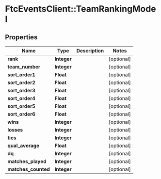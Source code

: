 # FtcEventsClient::TeamRankingModel

## Properties
Name | Type | Description | Notes
------------ | ------------- | ------------- | -------------
**rank** | **Integer** |  | [optional] 
**team_number** | **Integer** |  | [optional] 
**sort_order1** | **Float** |  | [optional] 
**sort_order2** | **Float** |  | [optional] 
**sort_order3** | **Float** |  | [optional] 
**sort_order4** | **Float** |  | [optional] 
**sort_order5** | **Float** |  | [optional] 
**sort_order6** | **Float** |  | [optional] 
**wins** | **Integer** |  | [optional] 
**losses** | **Integer** |  | [optional] 
**ties** | **Integer** |  | [optional] 
**qual_average** | **Float** |  | [optional] 
**dq** | **Integer** |  | [optional] 
**matches_played** | **Integer** |  | [optional] 
**matches_counted** | **Integer** |  | [optional] 

